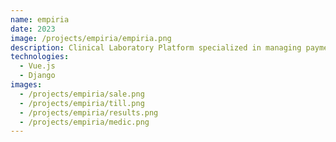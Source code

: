 ```yaml
---
name: empiria
date: 2023
image: /projects/empiria/empiria.png
description: Clinical Laboratory Platform specialized in managing payment receipts and analysis results,
technologies:
  - Vue.js
  - Django
images:
  - /projects/empiria/sale.png
  - /projects/empiria/till.png
  - /projects/empiria/results.png
  - /projects/empiria/medic.png
---
```

